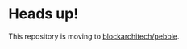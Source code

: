 # Heads up!

This repository is moving to [blockarchitech/pebble](https://github.com/blockarchitech/pebble).
